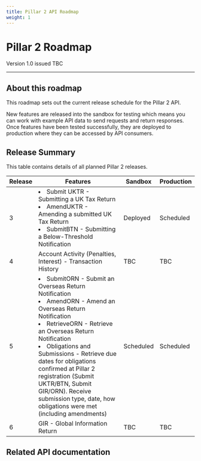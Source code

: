```yaml
---
title: Pillar 2 API Roadmap
weight: 1
---
```


# Pillar 2 Roadmap

Version 1.0 issued TBC
***

## About this roadmap

This roadmap sets out the current release schedule for the Pillar 2 API. 

New features are released into the sandbox for testing which means you can work with example API data to send requests and return responses. Once features have been tested successfully, they are deployed to production where they can be accessed by API consumers. 

## Release Summary

This table contains details of all planned Pillar 2 releases. 

<table>
<thead>
<tr>
<th>Release</th>
<th>Features</th>
<th>Sandbox</th>
<th>Production</th>
</tr>
</thead>
<tbody>
<tr>
<td>3</td>
<td><li>Submit UKTR - Submitting a UK Tax Return</li>
<li>AmendUKTR - Amending a submitted UK Tax Return</li>
<li>SubmitBTN - Submitting a Below-Threshold Notification</li></td>
<td>Deployed</td>
<td>Scheduled</td>
</tr>
<tr>
<td>4</td>
<td>Account Activity (Penalties, Interest) - Transaction History</td>
<td>TBC</td>
<td>TBC</td>
</tr>
<tr>
<td>5</td>
<td><li>SubmitORN - Submit an Overseas Return Notification</li>
<li>AmendORN - Amend an Overseas Return Notification</li>
<li>RetrieveORN - Retrieve an Overseas Return Notification</li>
<li>Obligations and Submissions - Retrieve due dates for obligations confirmed at Pillar 2 registration (Submit UKTR/BTN, Submit GIR/ORN). Receive submission type, date, how obligations were met (including amendments)</li></td>
<td>Scheduled</td>
<td>Scheduled</td>
</tr>
<tr>
<td>6</td>
<td>GIR - Global Information Return</td>
<td>TBC</td>
<td>TBC</td>
</tr>
</tbody>
</table>

## Related API documentation


